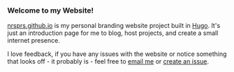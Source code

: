 
### Welcome to my Website!

[nrsprs.github.io](https://nrsprs.github.io/) is my personal branding website project built in [Hugo](https://gohugo.io/). It's just an introduction page for me to blog, host projects, and create a small internet presence.

I love feedback, if you have any issues with the website or notice something that looks off - it probably is - feel free to [email me](mailto:nicholas.sprs@gmail.com) or [create an issue](https://github.com/nrsprs/nrsprs.github.io/issues/new).
